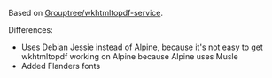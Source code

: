 Based on [Grouptree/wkhtmltopdf-service](https://github.com/Grouptree/docker-wkhtmltopdf-service).

Differences:
* Uses Debian Jessie instead of Alpine, because it's not easy to get wkhtmltopdf
  working on Alpine because Alpine uses Musle
* Added Flanders fonts
